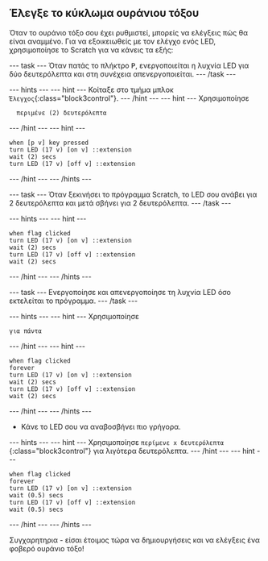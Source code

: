 ## Έλεγξε το κύκλωμα ουράνιου τόξου

Όταν το ουράνιο τόξο σου έχει ρυθμιστεί, μπορείς να ελέγξεις πώς θα είναι αναμμένο. Για να εξοικειωθείς με τον ελέγχο ενός LED, χρησιμοποίησε το Scratch για να κάνεις τα εξής:

\--- task \--- Όταν πατάς το πλήκτρο <kbd>P</kbd>, ενεργοποιείται η λυχνία LED για δύο δευτερόλεπτα και στη συνέχεια απενεργοποιείται. \--- /task \---

\--- hints \--- \--- hint \--- Κοίταξε στο τμήμα μπλοκ `Έλεγχος`{:class="block3control"}. \--- /hint \--- \--- hint \--- Χρησιμοποίησε

```blocks3
  περιμένε (2) δευτερόλεπτα
```

\--- /hint \--- \--- hint \---

```blocks3
when [p v] key pressed
turn LED (17 v) [on v] ::extension
wait (2) secs
turn LED (17 v) [off v] ::extension
```

\--- /hint \--- \--- /hints \---

\--- task \--- Όταν ξεκινήσει το πρόγραμμα Scratch, το LED σου ανάβει για 2 δευτερόλεπτα και μετά σβήνει για 2 δευτερόλεπτα. \--- /task \---

\--- hints \--- \--- hint \---

```blocks3
when flag clicked
turn LED (17 v) [on v] ::extension
wait (2) secs
turn LED (17 v) [off v] ::extension
wait (2) secs
```

\--- /hint \--- \--- /hints \---

\--- task \--- Ενεργοποίησε και απενεργοποίησε τη λυχνία LED όσο εκτελείται το πρόγραμμα. \--- /task \---

\--- hints \--- \--- hint \--- Χρησιμοποίησε

```blocks3
για πάντα
```

\--- /hint \--- \--- hint \---

```blocks3
when flag clicked
forever
turn LED (17 v) [on v] ::extension
wait (2) secs
turn LED (17 v) [off v] ::extension
wait (2) secs
```

\--- /hint \--- \--- /hints \---

+ Κάνε το LED σου να αναβοσβήνει πιο γρήγορα.

\--- hints \--- \--- hint \--- Χρησιμοποίησε `περίμενε x δευτερόλεπτα` {:class="block3control"} για λιγότερα δευτερόλεπτα. \--- /hint \--- \--- hint \---

```blocks3
when flag clicked
forever
turn LED (17 v) [on v] ::extension
wait (0.5) secs
turn LED (17 v) [off v] ::extension
wait (0.5) secs
```

\--- /hint \--- \--- /hints \---

Συγχαρητηρια - είσαι έτοιμος τώρα να δημιουργήσεις και να ελέγξεις ένα φοβερό ουράνιο τόξο!